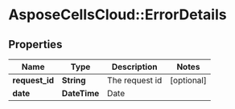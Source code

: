 # AsposeCellsCloud::ErrorDetails

## Properties
Name | Type | Description | Notes
------------ | ------------- | ------------- | -------------
**request_id** | **String** | The request id | [optional] 
**date** | **DateTime** | Date | 


